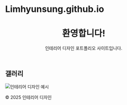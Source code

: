 # Limhyunsung.github.io

<!DOCTYPE html>
<html lang="ko">
<head>
  <meta charset="UTF-8">
  <meta name="viewport" content="width=device-width, initial-scale=1.0">
  <title>인테리어 홍보 사이트</title>
  <link rel="stylesheet" href="styles.css">
</head>
<body>
  <header>
    <h1>환영합니다!</h1>
    <p>인테리어 디자인 포트폴리오 사이트입니다.</p>
  </header>
  
  <section id="gallery">
    <h2>갤러리</h2>
    <!-- 이미지 갤러리 영역 -->
    <img src="sample.jpg" alt="인테리어 디자인 예시">
  </section>
  
  <footer>
    <p>&copy; 2025 인테리어 디자인</p>
  </footer>
  
  <script src="script.js"></script>
</body>
</html>

